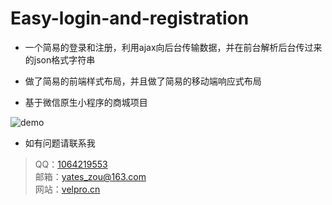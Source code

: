 # Easy-login-and-registration
+ 一个简易的登录和注册，利用ajax向后台传输数据，并在前台解析后台传过来的json格式字符串

+ 做了简易的前端样式布局，并且做了简易的移动端响应式布局

+ 基于微信原生小程序的商城项目

![demo](https://www.velpro.cn/child/project/img/sc.png)

+ 如有问题请联系我
> QQ：[1064219553](http://wpa.qq.com/msgrd?v=3&uin=1064219553&site=qq&menu=yes)  
> 邮箱：[yates_zou@163.com](mailto:yates_zou@163.com)  
> 网站：[velpro.cn](https://www.velpro.cn/)
